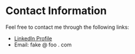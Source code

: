 # Contact Information

Feel free to contact me through the following links:

- [LinkedIn Profile](linkedin.com)
- Email: fake @ foo . com